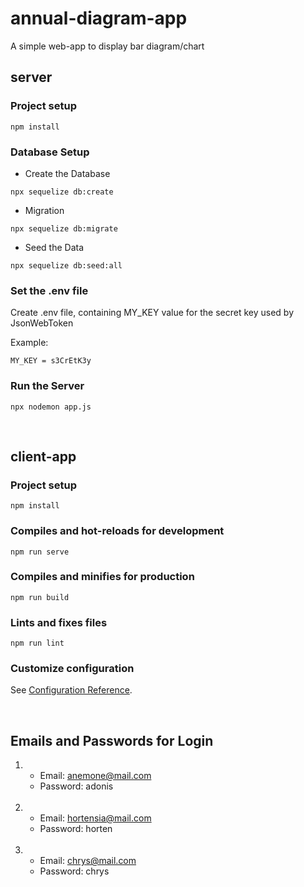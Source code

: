 # annual-diagram-app
A simple web-app to display bar diagram/chart

## server
### Project setup
```
npm install
```

### Database Setup 
- Create the Database
```
npx sequelize db:create
```

- Migration
```
npx sequelize db:migrate
```

- Seed the Data
```
npx sequelize db:seed:all
```
### Set the .env file
Create .env file, containing MY_KEY value for the secret key used by JsonWebToken

Example:

```
MY_KEY = s3CrEtK3y
```


### Run the Server
```
npx nodemon app.js
```
<br>

## client-app
### Project setup
```
npm install
```

### Compiles and hot-reloads for development
```
npm run serve
```

### Compiles and minifies for production
```
npm run build
```

### Lints and fixes files
```
npm run lint
```

### Customize configuration
See [Configuration Reference](https://cli.vuejs.org/config/).

<br>

## Emails and Passwords for Login
 1. - Email: anemone@mail.com
    - Password: adonis

    <br>

 2. - Email: hortensia@mail.com
    - Password: horten

    <br>

 3. - Email: chrys@mail.com
    - Password: chrys
    
